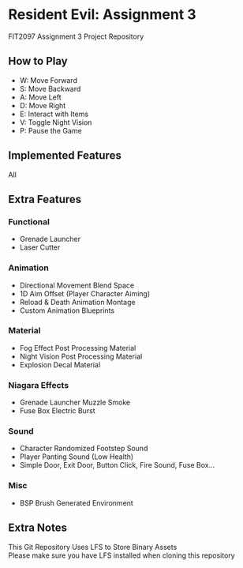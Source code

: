 # Resident Evil: Assignment 3
FIT2097 Assignment 3 Project Repository


## How to Play
- W: Move Forward
- S: Move Backward
- A: Move Left
- D: Move Right
- E: Interact with Items
- V: Toggle Night Vision
- P: Pause the Game


## Implemented Features
All

## Extra Features
### Functional
- Grenade Launcher
- Laser Cutter

### Animation
- Directional Movement Blend Space
- 1D Aim Offset (Player Character Aiming)
- Reload & Death Animation Montage
- Custom Animation Blueprints

### Material
- Fog Effect Post Processing Material
- Night Vision Post Processing Material
- Explosion Decal Material

### Niagara Effects
- Grenade Launcher Muzzle Smoke
- Fuse Box Electric Burst

### Sound
- Character Randomized Footstep Sound
- Player Panting Sound (Low Health)
- Simple Door, Exit Door, Button Click, Fire Sound, Fuse Box...

### Misc
- BSP Brush Generated Environment


## Extra Notes
This Git Repository Uses LFS to Store Binary Assets  
Please make sure you have LFS installed when cloning this repository
